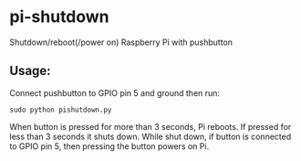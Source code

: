pi-shutdown
===========

Shutdown/reboot(/power on) Raspberry Pi with pushbutton

## Usage:
Connect pushbutton to GPIO pin 5 and ground then run:
```
sudo python pishutdown.py
```

When button is pressed for more than 3 seconds, Pi reboots. If pressed for less than 3 seconds it shuts down.
While shut down, if button is connected to GPIO pin 5, then pressing the button powers on Pi.

